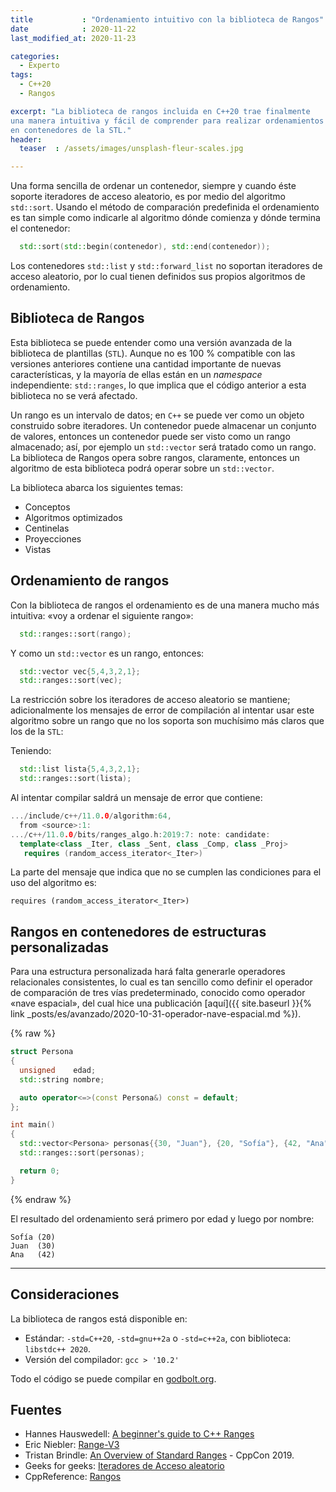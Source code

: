 ```yaml
---
title           : "Ordenamiento intuitivo con la biblioteca de Rangos"
date            : 2020-11-22
last_modified_at: 2020-11-23

categories:
  - Experto
tags:
  - C++20
  - Rangos

excerpt: "La biblioteca de rangos incluida en C++20 trae finalmente 
una manera intuitiva y fácil de comprender para realizar ordenamientos 
en contenedores de la STL."
header:
  teaser  : /assets/images/unsplash-fleur-scales.jpg

---
```


Una forma sencilla de ordenar un contenedor, siempre y cuando éste 
soporte iteradores de acceso aleatorio, es por medio del algoritmo `std::sort`. 
Usando el método de comparación predefinida el ordenamiento es tan simple como 
indicarle al algoritmo dónde comienza y dónde termina el contenedor:

```c++
  std::sort(std::begin(contenedor), std::end(contenedor));
```

Los contenedores `std::list` y `std::forward_list` no soportan iteradores de acceso
aleatorio, por lo cual tienen definidos sus propios algoritmos de ordenamiento.

## Biblioteca de Rangos

Esta biblioteca se puede entender como una versión avanzada de la biblioteca
de plantillas (`STL`). Aunque no es 100 % compatible con las versiones anteriores
contiene una cantidad importante de nuevas características, y la mayoría de ellas
están en un _namespace_ independiente: `std::ranges`, lo que implica que el código
anterior a esta biblioteca no se verá afectado.

Un rango es un intervalo de datos; en `C++` se puede ver como un objeto 
construido sobre iteradores. Un contenedor puede almacenar un conjunto de valores, 
entonces un contenedor puede ser visto como un rango almacenado; así, por ejemplo
un `std::vector` será tratado como un rango. La biblioteca de Rangos opera sobre
rangos, claramente, entonces un algoritmo de esta biblioteca podrá operar sobre 
un `std::vector`.

La biblioteca abarca los siguientes temas:  
- Conceptos
- Algoritmos optimizados
- Centinelas
- Proyecciones
- Vistas

## Ordenamiento de rangos

Con la biblioteca de rangos el ordenamiento es de una manera mucho más intuitiva:
«voy a ordenar el siguiente rango»:

```c++
  std::ranges::sort(rango);
```

Y como un `std::vector` es un rango, entonces:

```c++
  std::vector vec{5,4,3,2,1};
  std::ranges::sort(vec);
```

La restricción sobre los iteradores de acceso aleatorio se mantiene; adicionalmente
los mensajes de error de compilación al intentar usar este algoritmo sobre un 
rango que no los soporta son muchísimo más claros que los de la `STL`:

Teniendo:
```c++
  std::list lista{5,4,3,2,1};
  std::ranges::sort(lista);
```

Al intentar compilar saldrá un mensaje de error que contiene:
```c++
.../include/c++/11.0.0/algorithm:64,
  from <source>:1:
.../c++/11.0.0/bits/ranges_algo.h:2019:7: note: candidate: 
  template<class _Iter, class _Sent, class _Comp, class _Proj>  
   requires (random_access_iterator<_Iter>) 
```

La parte del mensaje que indica que no se cumplen las condiciones para el uso 
del algoritmo es: 

    requires (random_access_iterator<_Iter>)


## Rangos en contenedores de estructuras personalizadas

Para una estructura personalizada hará falta generarle operadores relacionales
consistentes, lo cual es tan sencillo como definir el operador de comparación 
de tres vías predeterminado, conocido como operador 
«nave espacial», del cual hice una publicación [aquí]({{ site.baseurl }}{% link _posts/es/avanzado/2020-10-31-operador-nave-espacial.md %}).

{% raw %}
```c++
struct Persona
{
  unsigned    edad;
  std::string nombre;

  auto operator<=>(const Persona&) const = default;
};

int main()
{
  std::vector<Persona> personas{{30, "Juan"}, {20, "Sofía"}, {42, "Ana"}};
  std::ranges::sort(personas);

  return 0;
}
```
{% endraw %}

El resultado del ordenamiento será primero por edad y luego por nombre:

    Sofía (20)
    Juan  (30)
    Ana   (42)

---
## Consideraciones

La biblioteca de rangos está disponible en:
- Estándar: `-std=C++20`, `-std=gnu++2a` o `-std=c++2a`, con biblioteca: `libstdc++ 2020`. 
- Versión del compilador: `gcc > '10.2'`

Todo el código se puede compilar en [godbolt.org](https://godbolt.org/).

## Fuentes
- Hannes Hauswedell: [A beginner's guide to C++ Ranges](https://hannes.hauswedell.net/post/2019/11/30/range_intro/)
- Eric Niebler: [Range-V3](https://ericniebler.github.io/range-v3/)
- Tristan Brindle: [An Overview of Standard Ranges](https://youtu.be/SYLgG7Q5Zws) - CppCon 2019.
- Geeks for geeks: [Iteradores de Acceso aleatorio](https://www.geeksforgeeks.org/random-access-iterators-in-cpp/)
- CppReference: [Rangos](https://es.cppreference.com/w/cpp/ranges)
